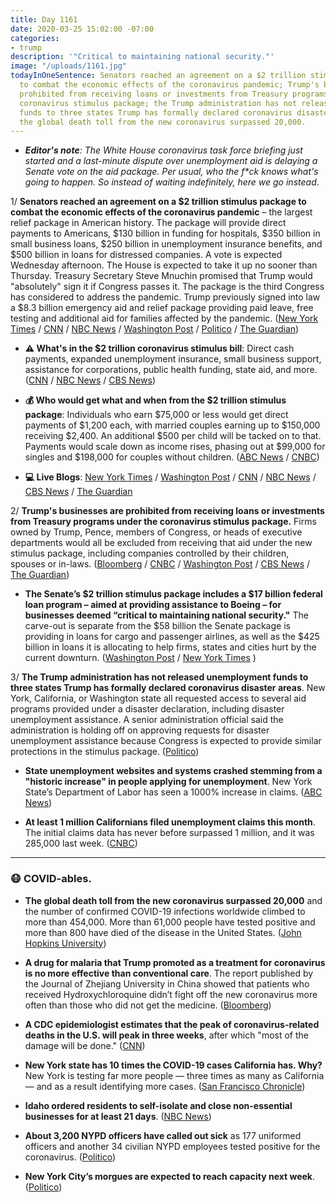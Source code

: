 ```yaml
---
title: Day 1161
date: 2020-03-25 15:02:00 -07:00
categories:
- trump
description: '"Critical to maintaining national security."'
image: "/uploads/1161.jpg"
todayInOneSentence: Senators reached an agreement on a $2 trillion stimulus package
  to combat the economic effects of the coronavirus pandemic; Trump's businesses are
  prohibited from receiving loans or investments from Treasury programs under the
  coronavirus stimulus package; the Trump administration has not released unemployment
  funds to three states Trump has formally declared coronavirus disaster areas; and
  the global death toll from the new coronavirus surpassed 20,000.
---
```


* ***Editor's note**: The White House coronavirus task force briefing just started and a last-minute dispute over unemployment aid is delaying a Senate vote on the aid package. Per usual, who the f\*ck knows what's going to happen. So instead of waiting indefinitely, here we go instead*.

1/ **Senators reached an agreement on a $2 trillion stimulus package to combat the economic effects of the coronavirus pandemic** – the largest relief package in American history. The package will provide direct payments to Americans, $130 billion in funding for hospitals, $350 billion in small business loans, $250 billion in unemployment insurance benefits, and $500 billion in loans for distressed companies. A vote is expected Wednesday afternoon. The House is expected to take it up no sooner than Thursday. Treasury Secretary Steve Mnuchin promised that Trump would "absolutely" sign it if Congress passes it. The package is the third Congress has considered to address the pandemic. Trump previously signed into law a $8.3 billion emergency aid and relief package providing paid leave, free testing and additional aid for families affected by the pandemic. ([New York Times](https://www.nytimes.com/2020/03/25/us/politics/coronavirus-senate-deal.html) / [CNN](https://www.cnn.com/2020/03/25/politics/stimulus-senate-action-coronavirus/index.html) / [NBC News](https://www.nbcnews.com/politics/congress/white-house-senate-reach-deal-massive-2-trillion-coronavirus-spending-n1168136) / [Washington Post](https://www.washingtonpost.com/business/2020/03/25/trump-senate-coronavirus-economic-stimulus-2-trillion/) / [Politico](https://www.politico.com/news/2020/03/25/senate-vote-coronavirus-rescue-package-deal-148135) / [The Guardian](https://www.theguardian.com/world/2020/mar/25/senate-passes-coronavirus-stimulus-package))

* **⚠️ What's in the $2 trillion coronavirus stimulus bill**: Direct cash payments, expanded unemployment insurance, small business support, assistance for corporations, public health funding, state aid, and more. ([CNN](https://www.cnn.com/2020/03/25/politics/stimulus-package-details-coronavirus/index.html) / [NBC News](https://www.nbcnews.com/politics/congress/what-s-2-trillion-coronavirus-bill-here-s-how-it-n1168536) / [CBS News](https://www.cbsnews.com/news/coronavirus-stimulus-package-2-trillion-senate-white-house/))

* **💰 Who would get what and when from the $2 trillion stimulus package**: Individuals who earn $75,000 or less would get direct payments of $1,200 each, with married couples earning up to $150,000 receiving $2,400. An additional $500 per child will be tacked on to that. Payments would scale down as income rises, phasing out at $99,000 for singles and $198,000 for couples without children. ([ABC News](https://abcnews.go.com/Politics/trillion-stimulus-package/story?id=69791823) / [CNBC](https://www.cnbc.com/2020/03/25/congress-to-send-taxpayers-1200-checks-in-the-wake-of-coronavirus.html))

* **💻 Live Blogs**: [New York Times](https://www.nytimes.com/2020/03/25/world/coronavirus-updates-maps-usa-world.html?action=click&module=Spotlight&pgtype=Homepage) / [Washington Post](https://www.washingtonpost.com/world/2020/03/25/coronavirus-latest-news/) / [CNN](https://www.cnn.com/world/live-news/coronavirus-outbreak-03-25-20-intl-hnk/h_78687d072a84a620db28a1fc91647eb4) / [NBC News](https://www.nbcnews.com/health/health-news/live-blog/coronavirus-updates-senate-passes-2-trillion-stimulus-plan-u-s-n1168156) / [CBS News](https://www.cbsnews.com/live-updates/coronavirus-disease-covid-19-latest-news-deaths-2020-03-25/) / [The Guardian](https://www.theguardian.com/us-news/live/2020/mar/25/coronavirus-us-live-trump-news-stimulus-package-deal-senate)

2/ **Trump's businesses are prohibited from receiving loans or investments from Treasury programs under the coronavirus stimulus package.** Firms owned by Trump, Pence, members of Congress, or heads of executive departments would all be excluded from receiving that aid under the new stimulus package, including companies controlled by their children, spouses or in-laws. ([Bloomberg](https://www.bloomberg.com/news/articles/2020-03-25/white-house-senators-strike-deal-on-massive-stimulus-package) / [CNBC](https://www.cnbc.com/2020/03/25/coronavirus-stimulus-bill-trump-businesses-wont-get-money.html) / [Washington Post](https://www.washingtonpost.com/business/on-small-business/trump-owned-companies-banned-from-virus-aid-in-stimulus-bill/2020/03/25/850f4d10-6e68-11ea-a156-0048b62cdb51_story.html) / [CBS News](https://www.cbsnews.com/news/coronavirus-stimulus-bill-trump-properties-companies-excluded-federal-relief/) / [The Guardian](https://www.theguardian.com/us-news/2020/mar/25/trump-family-stimulus-package-not-benefit-deal))

* **The Senate’s $2 trillion stimulus package includes a $17 billion federal loan program – aimed at providing assistance to Boeing – for businesses deemed “critical to maintaining national security."** The carve-out is separate from the $58 billion the Senate package is providing in loans for cargo and passenger airlines, as well as the $425 billion in loans it is allocating to help firms, states and cities hurt by the current downturn. ([Washington Post](https://www.washingtonpost.com/business/2020/03/25/boeing-bailout-coronavirus/) / [New York Times](https://www.nytimes.com/2020/03/25/us/politics/virus-fineprint-stimulus-bill.html) )

3/ **The Trump administration has not released unemployment funds to three states Trump has formally declared coronavirus disaster areas**. New York, California, or Washington state all requested access to several aid programs provided under a disaster declaration, including disaster unemployment assistance. A senior administration official said the administration is holding off on approving requests for disaster unemployment assistance because Congress is expected to provide similar protections in the stimulus package. ([Politico](https://www.politico.com/news/2020/03/24/trump-disaster-unemployment-funds-147404))

* **State unemployment websites and systems crashed stemming from a "historic increase" in people applying for unemployment**. New York State’s Department of Labor has seen a 1000% increase in claims. ([ABC News](https://abcnews.go.com/Health/state-unemployment-websites-systems-crash-wake-coronavirus-layoffs/story?id=69777504))

* **At least 1 million Californians filed unemployment claims this month**. The initial claims data has never before surpassed 1 million, and it was 285,000 last week. ([CNBC](https://www.cnbc.com/2020/03/25/california-sees-one-million-unemployment-claims-in-less-than-two-weeks.html))

---

### 😷 COVID-ables.

* **The global death toll from the new coronavirus surpassed 20,000** and the number of confirmed COVID-19 infections worldwide climbed to more than 454,000. More than 61,000 people have tested positive and more than 800 have died of the disease in the United States. ([John Hopkins University](https://gisanddata.maps.arcgis.com/apps/opsdashboard/index.html#/bda7594740fd40299423467b48e9ecf6))

* **A drug for malaria that Trump promoted as a treatment for coronavirus is no more effective than conventional care**. The report published by the Journal of Zhejiang University in China showed that patients who received Hydroxychloroquine didn’t fight off the new coronavirus more often than those who did not get the medicine. ([Bloomberg](https://www.bloomberg.com/news/articles/2020-03-25/hydroxychloroquine-no-better-than-regular-covid-19-care-in-study?sref=MIBMEEoj))

* **A CDC epidemiologist estimates that the peak of coronavirus-related deaths in the U.S. will peak in three weeks**, after which "most of the damage will be done." ([CNN](https://www.cnn.com/2020/03/25/health/coronavirus-death-peak-three-weeks-epidemiologist/index.html))

* **New York state has 10 times the COVID-19 cases California has. Why?** New York is testing far more people — three times as many as California — and as a result identifying more cases. ([San Francisco Chronicle](https://www.sfchronicle.com/health/article/NY-has-10-times-the-coronavirus-cases-CA-has-Why-15154692.php))

* **Idaho ordered residents to self-isolate and close non-essential businesses for at least 21 days**. ([NBC News](https://www.nbcnews.com/health/health-news/live-blog/coronavirus-updates-senate-passes-2-trillion-stimulus-plan-u-s-n1168156#ncrd1168986))

* **About 3,200 NYPD officers have called out sick** as 177 uniformed officers and another 34 civilian NYPD employees tested positive for the coronavirus. ([Politico](https://www.politico.com/states/new-york/albany/story/2020/03/25/thousands-of-nypd-officers-out-sick-amid-coronavirus-crisis-1268960))

* **New York City’s morgues are expected to reach capacity next week**. ([Politico](https://www.politico.com/news/2020/03/25/dhs-briefing-nyc-morgues-near-capacity-148259))